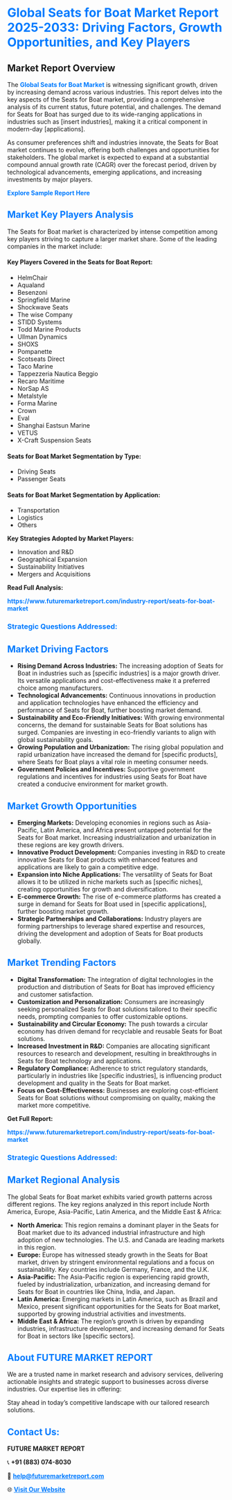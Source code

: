 <h1 style="color: #007BFF;">Global Seats for Boat Market Report 2025-2033: Driving Factors, Growth Opportunities, and Key Players</h1>

<section id="overview">
<h2>Market Report Overview</h2>
<p>The <a href="https://www.futuremarketreport.com/industry-report/seats-for-boat-market" style="color: #007BFF; text-decoration: none;"><strong>Global Seats for Boat Market</strong></a> is witnessing significant growth, driven by increasing demand across various industries. This report delves into the key aspects of the Seats for Boat market, providing a comprehensive analysis of its current status, future potential, and challenges. The demand for Seats for Boat has surged due to its wide-ranging applications in industries such as [insert industries], making it a critical component in modern-day [applications].</p>
<p>As consumer preferences shift and industries innovate, the Seats for Boat market continues to evolve, offering both challenges and opportunities for stakeholders. The global market is expected to expand at a substantial compound annual growth rate (CAGR) over the forecast period, driven by technological advancements, emerging applications, and increasing investments by major players.</p>
</section>

<section id="overview">
<p><a href="https://www.futuremarketreport.com/request-sample/reportId=52586" style="color: #007BFF; text-decoration: none;"><strong>Explore Sample Report Here</strong></a></p>
</section>

<section id="key-players">
<h2 style="color: #007BFF;">Market Key Players Analysis</h2>
<p>The Seats for Boat market is characterized by intense competition among key players striving to capture a larger market share. Some of the leading companies in the market include:</p>
<h4>Key Players Covered in the Seats for Boat Report:</h4>
<ul><li>HelmChair</li><li>Aqualand</li><li>Besenzoni</li><li>Springfield Marine</li><li>Shockwave Seats</li><li>The wise Company</li><li>STIDD Systems</li><li>Todd Marine Products</li><li>Ullman Dynamics</li><li>SHOXS</li><li>Pompanette</li><li>Scotseats Direct</li><li>Taco Marine</li><li>Tappezzeria Nautica Beggio</li><li>Recaro Maritime</li><li>NorSap AS</li><li>Metalstyle</li><li>Forma Marine</li><li>Crown</li><li>Eval</li><li>Shanghai Eastsun Marine</li><li>VETUS</li><li>X-Craft Suspension Seats</li></ul>
<h4>Seats for Boat Market Segmentation by Type:</h4>
<ul><li>Driving Seats</li><li>Passenger Seats</li></ul>

<h4>Seats for Boat Market Segmentation by Application:</h4>
<ul><li>Transportation</li><li>Logistics</li><li>Others</li></ul>
<p><strong>Key Strategies Adopted by Market Players:</strong></p>
<ul>
<li>Innovation and R&D</li>
<li>Geographical Expansion</li>
<li>Sustainability Initiatives</li>
<li>Mergers and Acquisitions</li>
</ul>
</section>

<section>
<p><strong>Read Full Analysis: </strong></p><a href="https://www.futuremarketreport.com/industry-report/seats-for-boat-market" style="color: #007BFF; text-decoration: none;"><strong>https://www.futuremarketreport.com/industry-report/seats-for-boat-market</strong></a>
<h3 style="color: #007BFF;">Strategic Questions Addressed:</h3>
</section>

<section id="driving-factors">
<h2 style="color: #007BFF;">Market Driving Factors</h2>
<ul>
<li><strong>Rising Demand Across Industries:</strong> The increasing adoption of Seats for Boat in industries such as [specific industries] is a major growth driver. Its versatile applications and cost-effectiveness make it a preferred choice among manufacturers.</li>
<li><strong>Technological Advancements:</strong> Continuous innovations in production and application technologies have enhanced the efficiency and performance of Seats for Boat, further boosting market demand.</li>
<li><strong>Sustainability and Eco-Friendly Initiatives:</strong> With growing environmental concerns, the demand for sustainable Seats for Boat solutions has surged. Companies are investing in eco-friendly variants to align with global sustainability goals.</li>
<li><strong>Growing Population and Urbanization:</strong> The rising global population and rapid urbanization have increased the demand for [specific products], where Seats for Boat plays a vital role in meeting consumer needs.</li>
<li><strong>Government Policies and Incentives:</strong> Supportive government regulations and incentives for industries using Seats for Boat have created a conducive environment for market growth.</li>
</ul>
</section>

<section id="growth-opportunities">
<h2 style="color: #007BFF;">Market Growth Opportunities</h2>
<ul>
<li><strong>Emerging Markets:</strong> Developing economies in regions such as Asia-Pacific, Latin America, and Africa present untapped potential for the Seats for Boat market. Increasing industrialization and urbanization in these regions are key growth drivers.</li>
<li><strong>Innovative Product Development:</strong> Companies investing in R&D to create innovative Seats for Boat products with enhanced features and applications are likely to gain a competitive edge.</li>
<li><strong>Expansion into Niche Applications:</strong> The versatility of Seats for Boat allows it to be utilized in niche markets such as [specific niches], creating opportunities for growth and diversification.</li>
<li><strong>E-commerce Growth:</strong> The rise of e-commerce platforms has created a surge in demand for Seats for Boat used in [specific applications], further boosting market growth.</li>
<li><strong>Strategic Partnerships and Collaborations:</strong> Industry players are forming partnerships to leverage shared expertise and resources, driving the development and adoption of Seats for Boat products globally.</li>
</ul>
</section>

<section id="trending-factors">
<h2 style="color: #007BFF;">Market Trending Factors</h2>
<ul>
<li><strong>Digital Transformation:</strong> The integration of digital technologies in the production and distribution of Seats for Boat has improved efficiency and customer satisfaction.</li>
<li><strong>Customization and Personalization:</strong> Consumers are increasingly seeking personalized Seats for Boat solutions tailored to their specific needs, prompting companies to offer customizable options.</li>
<li><strong>Sustainability and Circular Economy:</strong> The push towards a circular economy has driven demand for recyclable and reusable Seats for Boat solutions.</li>
<li><strong>Increased Investment in R&D:</strong> Companies are allocating significant resources to research and development, resulting in breakthroughs in Seats for Boat technology and applications.</li>
<li><strong>Regulatory Compliance:</strong> Adherence to strict regulatory standards, particularly in industries like [specific industries], is influencing product development and quality in the Seats for Boat market.</li>
<li><strong>Focus on Cost-Effectiveness:</strong> Businesses are exploring cost-efficient Seats for Boat solutions without compromising on quality, making the market more competitive.</li>
</ul>
</section>

<section>
<p><strong>Get Full Report: </strong></p><a href="https://www.futuremarketreport.com/industry-report/seats-for-boat-market" style="color: #007BFF; text-decoration: none;"><strong>https://www.futuremarketreport.com/industry-report/seats-for-boat-market</strong></a>
<h3 style="color: #007BFF;">Strategic Questions Addressed:</h3>
</section>


<section id="regional-analysis">
<h2 style="color: #007BFF;">Market Regional Analysis</h2>
<p>The global Seats for Boat market exhibits varied growth patterns across different regions. The key regions analyzed in this report include North America, Europe, Asia-Pacific, Latin America, and the Middle East & Africa:</p>
<ul>
<li><strong>North America:</strong> This region remains a dominant player in the Seats for Boat market due to its advanced industrial infrastructure and high adoption of new technologies. The U.S. and Canada are leading markets in this region.</li>
<li><strong>Europe:</strong> Europe has witnessed steady growth in the Seats for Boat market, driven by stringent environmental regulations and a focus on sustainability. Key countries include Germany, France, and the U.K.</li>
<li><strong>Asia-Pacific:</strong> The Asia-Pacific region is experiencing rapid growth, fueled by industrialization, urbanization, and increasing demand for Seats for Boat in countries like China, India, and Japan.</li>
<li><strong>Latin America:</strong> Emerging markets in Latin America, such as Brazil and Mexico, present significant opportunities for the Seats for Boat market, supported by growing industrial activities and investments.</li>
<li><strong>Middle East & Africa:</strong> The region’s growth is driven by expanding industries, infrastructure development, and increasing demand for Seats for Boat in sectors like [specific sectors].</li>
</ul>
</section>

<footer>
<h2 style="color: #007BFF;">About FUTURE MARKET REPORT</h2>
<p>We are a trusted name in market research and advisory services, delivering actionable insights and strategic support to businesses across diverse industries. Our expertise lies in offering:</p>

<p>Stay ahead in today’s competitive landscape with our tailored research solutions.</p>

<h2 style="color: #007BFF;">Contact Us:</h2>
<p><strong>FUTURE MARKET REPORT</strong></p>
<p>📞 <strong>+91 (883) 074-8030</strong></p>
<p>📧 <strong><a href="mailto:help@futuremarketreport.com" style="color: #007BFF;">help@futuremarketreport.com</a></strong></p>
<p>🌐 <strong><a href="https://www.futuremarketreport.com/" style="color: #007BFF;">Visit Our Website</a></strong></p>
</footer>
